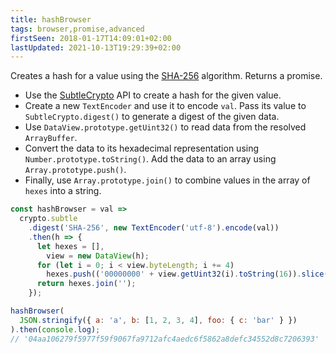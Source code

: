 ```yaml
---
title: hashBrowser
tags: browser,promise,advanced
firstSeen: 2018-01-17T14:09:01+02:00
lastUpdated: 2021-10-13T19:29:39+02:00
---
```


Creates a hash for a value using the [SHA-256](https://en.wikipedia.org/wiki/SHA-2) algorithm.
Returns a promise.

- Use the [SubtleCrypto](https://developer.mozilla.org/en-US/docs/Web/API/SubtleCrypto) API to create a hash for the given value.
- Create a new `TextEncoder` and use it to encode `val`. Pass its value to `SubtleCrypto.digest()` to generate a digest of the given data.
- Use `DataView.prototype.getUint32()` to read data from the resolved `ArrayBuffer`.
- Convert the data to its hexadecimal representation using `Number.prototype.toString()`. Add the data to an array using `Array.prototype.push()`.
- Finally, use `Array.prototype.join()` to combine values in the array of `hexes` into a string.

```js
const hashBrowser = val =>
  crypto.subtle
    .digest('SHA-256', new TextEncoder('utf-8').encode(val))
    .then(h => {
      let hexes = [],
        view = new DataView(h);
      for (let i = 0; i < view.byteLength; i += 4)
        hexes.push(('00000000' + view.getUint32(i).toString(16)).slice(-8));
      return hexes.join('');
    });
```

```js
hashBrowser(
  JSON.stringify({ a: 'a', b: [1, 2, 3, 4], foo: { c: 'bar' } })
).then(console.log);
// '04aa106279f5977f59f9067fa9712afc4aedc6f5862a8defc34552d8c7206393'
```
